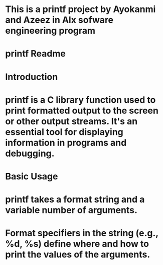 # This is a printf project by Ayokanmi and Azeez in Alx sofware engineering program

# printf Readme


# Introduction
# printf is a C library function used to print formatted output to the screen or other output streams. It's an essential tool for displaying information in programs and debugging.

# Basic Usage
# printf takes a format string and a variable number of arguments.
# Format specifiers in the string (e.g., %d, %s) define where and how to print the values of the arguments.
